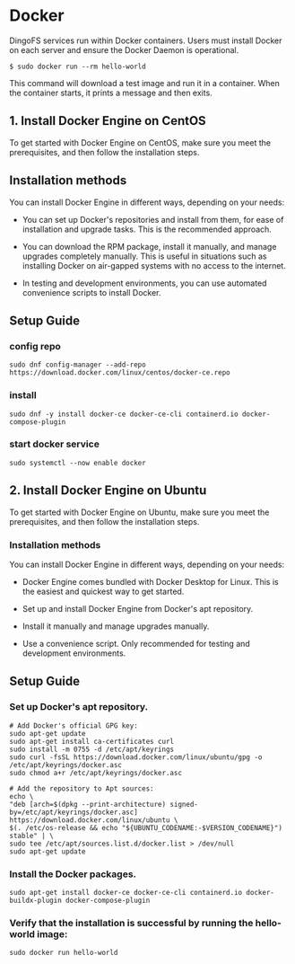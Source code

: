 # Docker

DingoFS services run within Docker containers. Users must install Docker on each server and ensure the Docker Daemon is operational.

   ```
$ sudo docker run --rm hello-world
  ```
This command will download a test image and run it in a container. When the container starts, it prints a message and then exits.

## 1. Install Docker Engine on CentOS
To get started with Docker Engine on CentOS, make sure you meet the prerequisites, and then follow the installation steps.
## Installation methods
You can install Docker Engine in different ways, depending on your needs:
- You can set up Docker's repositories and install from them, for ease of installation and upgrade tasks. This is the recommended approach.

- You can download the RPM package, install it manually, and manage upgrades completely manually. This is useful in situations such as installing Docker on air-gapped systems with no access to the internet.

- In testing and development environments, you can use automated convenience scripts to install Docker.

## Setup Guide
### config repo
  ```
sudo dnf config-manager --add-repo https://download.docker.com/linux/centos/docker-ce.repo 
  ```
### install
  ```
sudo dnf -y install docker-ce docker-ce-cli containerd.io docker-compose-plugin
  ```
### start docker service
  ```
sudo systemctl --now enable docker 
  ```

## 2. Install Docker Engine on Ubuntu
To get started with Docker Engine on Ubuntu, make sure you meet the prerequisites, and then follow the installation steps.
### Installation methods
You can install Docker Engine in different ways, depending on your needs:
- Docker Engine comes bundled with Docker Desktop for Linux. This is the easiest and quickest way to get started.

- Set up and install Docker Engine from Docker's apt repository.

- Install it manually and manage upgrades manually.

- Use a convenience script. Only recommended for testing and development environments.

## Setup Guide
### Set up Docker's apt repository.
  ```
# Add Docker's official GPG key:
sudo apt-get update
sudo apt-get install ca-certificates curl
sudo install -m 0755 -d /etc/apt/keyrings
sudo curl -fsSL https://download.docker.com/linux/ubuntu/gpg -o /etc/apt/keyrings/docker.asc
sudo chmod a+r /etc/apt/keyrings/docker.asc

# Add the repository to Apt sources:
echo \
  "deb [arch=$(dpkg --print-architecture) signed-by=/etc/apt/keyrings/docker.asc] https://download.docker.com/linux/ubuntu \
  $(. /etc/os-release && echo "${UBUNTU_CODENAME:-$VERSION_CODENAME}") stable" | \
  sudo tee /etc/apt/sources.list.d/docker.list > /dev/null
sudo apt-get update
  ```
### Install the Docker packages.
  ```
sudo apt-get install docker-ce docker-ce-cli containerd.io docker-buildx-plugin docker-compose-plugin
  ```
### Verify that the installation is successful by running the hello-world image:
  ```
sudo docker run hello-world
  ```